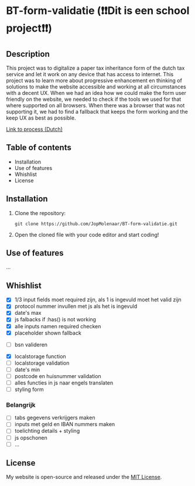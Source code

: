 # BT-form-validatie (❗❗Dit is een school project❗❗)

## Description

This project was to digitalize a paper tax inheritance form of the dutch tax service and let it work on any device that has access to internet. This project was to learn more about progressive enhancement en thinking of solutions to make the website accessible and working at all circumstances with a decent UX. When we had an idea how we could make the form user friendly on the website, we needed to check if the tools we used for that where supported on all browsers. When there was a browser that was not supporting it, we had to find a fallback that keeps the form working and the keep UX as best as possible. 

<!-- Add a nice poster image here at the end of the week, showing off your shiny frontend 📸 -->
<!-- ![Here is a picture of the frontend of my website.](docs/images/shinyFrontEndPictureS1.png  "Shiny frontend picture of my website") -->

[Link to process (Dutch) ](https://github.com/JopMolenaar/BT-form-validatie/blob/main/process.md)
<!-- update when the blog is online -->

## Table of contents

- Installation
- Use of features
- Whishlist
- License

## Installation

1. Clone the repository:

    ```
    git clone https://github.com/JopMolenaar/BT-form-validatie.git
    ```

2. Open the cloned file with your code editor and start coding!


## Use of features

... 

## Whishlist

- [x] 1/3 input fields moet required zijn, als 1 is ingevuld moet het valid zijn 
- [x] protocol nummer invullen met js als het is ingevuld 
- [x] date's max
- [x] js falbacks if :has() is not working
- [x] alle inputs namen required checken
- [x] placeholder shown fallback
<!-- - [ ] capitalize eerste letters naam -->
- [ ] bsn valideren
<!-- - [ ] div met zelfde class naam in div in fieldset, om generieke css has te maken -->
- [x] localstorage function
- [ ] localstorage validation
- [ ] date's min
- [ ] postcode en huisnummer validation
- [ ] alles functies in js naar engels translaten 
- [ ] styling form
<!-- - [ ] handtekening oplossing -->

### Belangrijk
- [ ] tabs gegevens verkrijgers maken
- [ ] inputs met geld en IBAN nummers maken
- [ ] toelichting details + styling
- [ ] js opschonen
- [ ] ...

## License

My website is open-source and released under the [MIT License](LICENSE).


<!-- star in span in label en weghalen met css en js -->

<!-- // bouwstenen  op en top maken, 
// scriptje om dingen te showen op bepaalde clicks als progressive enhancement voor als :has() niet werkt -->